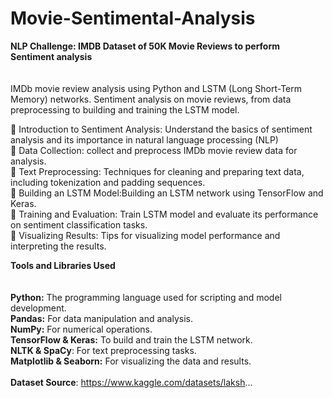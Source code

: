 # Movie-Sentimental-Analysis
**NLP Challenge: IMDB Dataset of 50K Movie Reviews to perform Sentiment analysis**<br><br>
<br>
IMDb movie review analysis using Python and LSTM (Long Short-Term Memory) networks. Sentiment analysis on movie reviews, from data preprocessing to building and training the LSTM model.

🔹 Introduction to Sentiment Analysis: Understand the basics of sentiment analysis and its importance in natural language processing (NLP)<br>
🔹 Data Collection: collect and preprocess IMDb movie review data for analysis.<br>
🔹 Text Preprocessing: Techniques for cleaning and preparing text data, including tokenization and padding sequences.<br>
🔹 Building an LSTM Model:Building an LSTM network using TensorFlow and Keras.<br>
🔹 Training and Evaluation: Train LSTM model and evaluate its performance on sentiment classification tasks.<br>
🔹 Visualizing Results: Tips for visualizing model performance and interpreting the results.

**Tools and Libraries Used**<br> <br> <br>
**Python:** The programming language used for scripting and model development.<br>
**Pandas:** For data manipulation and analysis.<br>
**NumPy:** For numerical operations.<br>
**TensorFlow & Keras:** To build and train the LSTM network.<br>
**NLTK & SpaCy**: For text preprocessing tasks.<br>
**Matplotlib & Seaborn:** For visualizing the data and results.
<br>
<br>
**Dataset Source**: https://www.kaggle.com/datasets/laksh...

<br><br><br>

